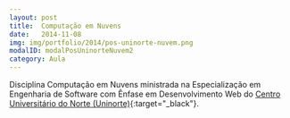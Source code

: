 ```yaml
---
layout: post
title:  Computação em Nuvens
date:   2014-11-08
img: img/portfolio/2014/pos-uninorte-nuvem.png
modalID: modalPosUninorteNuvem2
category: Aula
---
```


Disciplina Computação em Nuvens ministrada na Especialização em Engenharia de Software com Ênfase em Desenvolvimento Web
do [Centro Universitário do Norte (Uninorte)][uninorte]{:target="_black"}.

[uninorte]: https://www.uninorte.com.br/pos-graduacao/